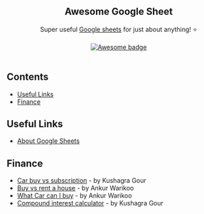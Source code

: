 <h2 align="center">Awesome Google Sheet</h2>

<p align="center">
  Super useful <a href="https://www.google.com/sheets/about/">Google sheets</a> for just about anything! ⭐️
  <br />
  <br />
  <a href="https://github.com/sindresorhus/awesome">
    <img src="https://cdn.rawgit.com/sindresorhus/awesome/d7305f38d29fed78fa85652e3a63e154dd8e8829/media/badge.svg" alt="Awesome badge">
  </a>
  <br />
  <br />
</p>

## Contents

- [Useful Links](#useful-links)
- [Finance](#finance)

## Useful Links
- [About Google Sheets](https://www.google.com/sheets/about/)

## Finance
- [Car buy vs subscription](https://docs.google.com/spreadsheets/d/1leW3X9Pk8G9D0uGKecJhKzLg8bq3x19lHau9Hpnxom0/edit?usp=sharing) - by Kushagra Gour
- [Buy vs rent a house](https://drive.google.com/file/d/1t8W_KdcvQWdHmAbJ3rF21rQMNkp-VI4l/view) - by Ankur Warikoo
- [What Car can I buy](https://docs.google.com/spreadsheets/d/1wXr_HJrs7DmDgZNdUhdEiqZtqyxnra_iF9xbD8A4zAU) - by Ankur Warikoo
- [Compound interest calculator](https://docs.google.com/spreadsheets/d/1g_RH7jzYLFrsIj4FkM87tKVKXX2ECsszt4tK6rfhONw/edit?usp=sharing) - by Kushagra Gour
